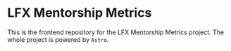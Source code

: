 # LFX Mentorship Metrics

This is the frontend repository for the LFX Mentorship Metrics project. The whole project is powered by `Astro`.
